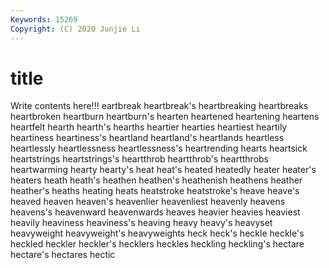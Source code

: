 ```yaml
---
Keywords: 15269
Copyright: (C) 2020 Junjie Li
---
```


# title

Write contents here!!!
eartbreak 
heartbreak's 
heartbreaking 
heartbreaks 
heartbroken 
heartburn 
heartburn's 
hearten
heartened 
heartening 
heartens 
heartfelt 
hearth 
hearth's 
hearths 
heartier 
hearties 
heartiest
heartily 
heartiness 
heartiness's 
heartland 
heartland's 
heartlands 
heartless 
heartlessly 
heartlessness 
heartlessness's
heartrending 
hearts 
heartsick 
heartstrings 
heartstrings's 
heartthrob 
heartthrob's 
heartthrobs 
heartwarming 
hearty
hearty's 
heat 
heat's 
heated 
heatedly 
heater 
heater's 
heaters 
heath 
heath's
heathen 
heathen's 
heathenish 
heathens 
heather 
heather's 
heaths 
heating 
heats 
heatstroke
heatstroke's 
heave 
heave's 
heaved 
heaven 
heaven's 
heavenlier 
heavenliest 
heavenly 
heavens
heavens's 
heavenward 
heavenwards 
heaves 
heavier 
heavies 
heaviest 
heavily 
heaviness 
heaviness's
heaving 
heavy 
heavy's 
heavyset 
heavyweight 
heavyweight's 
heavyweights 
heck 
heck's 
heckle
heckle's 
heckled 
heckler 
heckler's 
hecklers 
heckles 
heckling 
heckling's 
hectare 
hectare's
hectares 
hectic 
